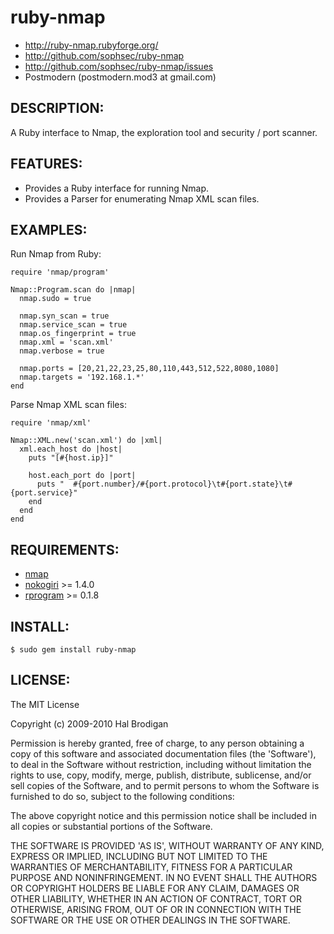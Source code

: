# ruby-nmap

* http://ruby-nmap.rubyforge.org/
* http://github.com/sophsec/ruby-nmap
* http://github.com/sophsec/ruby-nmap/issues
* Postmodern (postmodern.mod3 at gmail.com)

## DESCRIPTION:

A Ruby interface to Nmap, the exploration tool and security / port scanner.

## FEATURES:

* Provides a Ruby interface for running Nmap.
* Provides a Parser for enumerating Nmap XML scan files.

## EXAMPLES:

Run Nmap from Ruby:

    require 'nmap/program'
    
    Nmap::Program.scan do |nmap|
      nmap.sudo = true

      nmap.syn_scan = true
      nmap.service_scan = true
      nmap.os_fingerprint = true
      nmap.xml = 'scan.xml'
      nmap.verbose = true

      nmap.ports = [20,21,22,23,25,80,110,443,512,522,8080,1080]
      nmap.targets = '192.168.1.*'
    end

Parse Nmap XML scan files:

    require 'nmap/xml'

    Nmap::XML.new('scan.xml') do |xml|
      xml.each_host do |host|
        puts "[#{host.ip}]"
    
        host.each_port do |port|
          puts "  #{port.number}/#{port.protocol}\t#{port.state}\t#{port.service}"
        end
      end
    end

## REQUIREMENTS:

* [nmap](http://www.insecure.org/)
* [nokogiri](http://nokogiri.rubyforge.org/) >= 1.4.0
* [rprogram](http://rprogram.rubyforge.org/) >= 0.1.8

## INSTALL:

    $ sudo gem install ruby-nmap

## LICENSE:

The MIT License

Copyright (c) 2009-2010 Hal Brodigan

Permission is hereby granted, free of charge, to any person obtaining
a copy of this software and associated documentation files (the
'Software'), to deal in the Software without restriction, including
without limitation the rights to use, copy, modify, merge, publish,
distribute, sublicense, and/or sell copies of the Software, and to
permit persons to whom the Software is furnished to do so, subject to
the following conditions:

The above copyright notice and this permission notice shall be
included in all copies or substantial portions of the Software.

THE SOFTWARE IS PROVIDED 'AS IS', WITHOUT WARRANTY OF ANY KIND,
EXPRESS OR IMPLIED, INCLUDING BUT NOT LIMITED TO THE WARRANTIES OF
MERCHANTABILITY, FITNESS FOR A PARTICULAR PURPOSE AND NONINFRINGEMENT.
IN NO EVENT SHALL THE AUTHORS OR COPYRIGHT HOLDERS BE LIABLE FOR ANY
CLAIM, DAMAGES OR OTHER LIABILITY, WHETHER IN AN ACTION OF CONTRACT,
TORT OR OTHERWISE, ARISING FROM, OUT OF OR IN CONNECTION WITH THE
SOFTWARE OR THE USE OR OTHER DEALINGS IN THE SOFTWARE.
